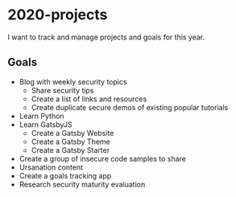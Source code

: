 # 2020-projects 
I want to track and manage projects and goals for this year. 

## Goals
- Blog with weekly security topics
  - Share security tips
  - Create a list of links and resources
  - Create duplicate secure demos of existing popular tutorials 
- Learn Python
- Learn GatsbyJS
  - Create a Gatsby Website
  - Create a Gatsby Theme
  - Create a Gatsby Starter
- Create a group of insecure code samples to share
- Ursanation content
- Create a goals tracking app
- Research security maturity evaluation
